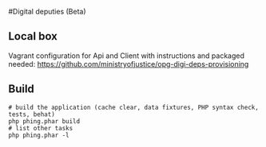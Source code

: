 #Digital deputies (Beta)

## Local box
Vagrant configuration for Api and Client with instructions and packaged needed:
https://github.com/ministryofjustice/opg-digi-deps-provisioning

## Build

    # build the application (cache clear, data fixtures, PHP syntax check, tests, behat)
    php phing.phar build
    # list other tasks
    php phing.phar -l
    
